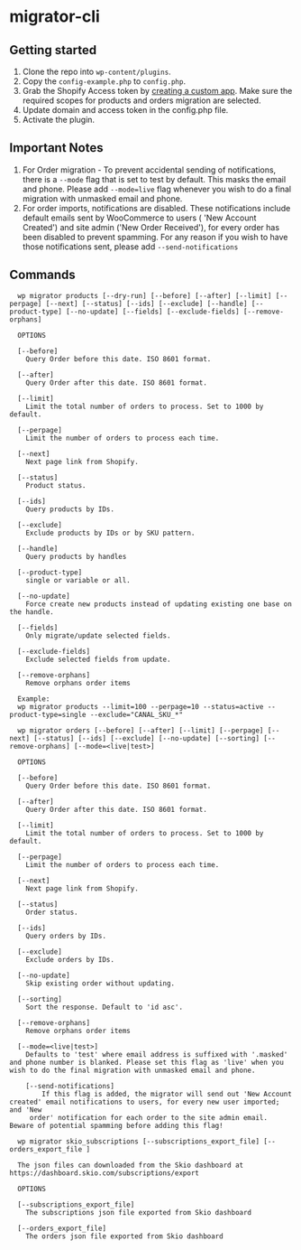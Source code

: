 # migrator-cli

## Getting started

1. Clone the repo into `wp-content/plugins`.
2. Copy the `config-example.php` to `config.php`.
3. Grab the Shopify Access token by [creating a custom app](https://help.shopify.com/en/manual/apps/app-types/custom-apps). Make sure the required scopes for products and orders migration are selected.
4. Update domain and access token in the config.php file.
5. Activate the plugin.

## Important Notes

1. For Order migration - To prevent accidental sending of notifications, there is a `--mode` flag that is set to test by default. This masks the email and phone. Please add `--mode=live` flag whenever you wish to do a final migration with unmasked email and phone. 
2. For order imports, notifications are disabled. These notifications include default emails sent by WooCommerce to users ( 'New Account Created') and site admin ('New Order Received'), for every order has been disabled to prevent spamming. For any reason if you wish to have those notifications sent, please add `--send-notifications` 

## Commands

```
  wp migrator products [--dry-run] [--before] [--after] [--limit] [--perpage] [--next] [--status] [--ids] [--exclude] [--handle] [--product-type] [--no-update] [--fields] [--exclude-fields] [--remove-orphans]

  OPTIONS

  [--before]
    Query Order before this date. ISO 8601 format.

  [--after]
    Query Order after this date. ISO 8601 format.

  [--limit]
    Limit the total number of orders to process. Set to 1000 by default.

  [--perpage]
    Limit the number of orders to process each time.

  [--next]
    Next page link from Shopify.

  [--status]
    Product status.

  [--ids]
    Query products by IDs.

  [--exclude]
    Exclude products by IDs or by SKU pattern.

  [--handle]
    Query products by handles

  [--product-type]
    single or variable or all.

  [--no-update]
    Force create new products instead of updating existing one base on the handle.

  [--fields]
    Only migrate/update selected fields.

  [--exclude-fields]
    Exclude selected fields from update.

  [--remove-orphans]
    Remove orphans order items

  Example:
  wp migrator products --limit=100 --perpage=10 --status=active --product-type=single --exclude="CANAL_SKU_*"
```

```
  wp migrator orders [--before] [--after] [--limit] [--perpage] [--next] [--status] [--ids] [--exclude] [--no-update] [--sorting] [--remove-orphans] [--mode=<live|test>]

  OPTIONS

  [--before]
    Query Order before this date. ISO 8601 format.

  [--after]
    Query Order after this date. ISO 8601 format.

  [--limit]
    Limit the total number of orders to process. Set to 1000 by default.

  [--perpage]
    Limit the number of orders to process each time.

  [--next]
    Next page link from Shopify.

  [--status]
    Order status.

  [--ids]
    Query orders by IDs.

  [--exclude]
    Exclude orders by IDs.

  [--no-update]
    Skip existing order without updating.

  [--sorting]
    Sort the response. Default to 'id asc'.

  [--remove-orphans]
    Remove orphans order items

  [--mode=<live|test>]
    Defaults to 'test' where email address is suffixed with '.masked' and phone number is blanked. Please set this flag as 'live' when you wish to do the final migration with unmasked email and phone.

	[--send-notifications]
		If this flag is added, the migrator will send out 'New Account created' email notifications to users, for every new user imported; and 'New
	 order' notification for each order to the site admin email. Beware of potential spamming before adding this flag!
```

```
  wp migrator skio_subscriptions [--subscriptions_export_file] [--orders_export_file ]

  The json files can downloaded from the Skio dashboard at https://dashboard.skio.com/subscriptions/export 

  OPTIONS

  [--subscriptions_export_file]
    The subscriptions json file exported from Skio dashboard

  [--orders_export_file]
    The orders json file exported from Skio dashboard
```
